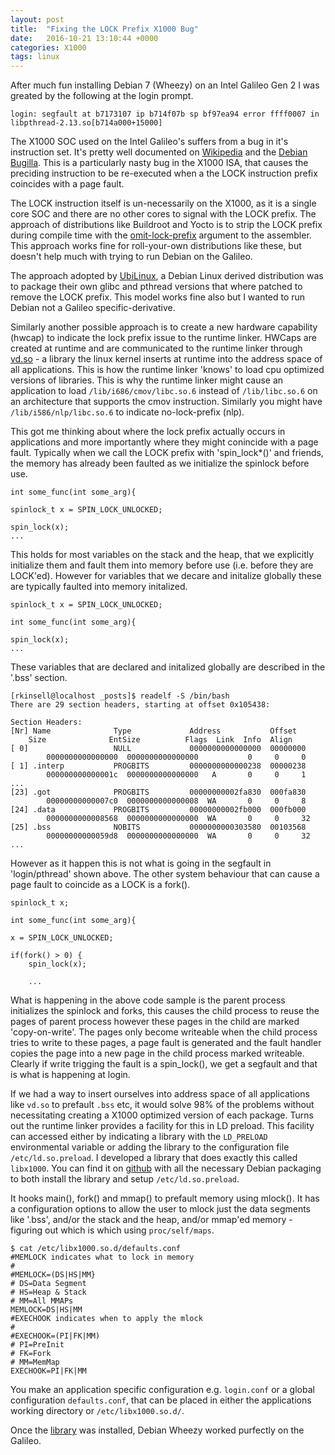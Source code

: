 ```yaml
---
layout: post
title:  "Fixing the LOCK Prefix X1000 Bug"
date:   2016-10-21 13:10:44 +0000
categories: X1000
tags: linux
---
```

After much fun installing Debian 7 (Wheezy) on an Intel Galileo Gen 2 I was greated by the following at the login prompt. 

	login: segfault at b7173107 ip b714f07b sp bf97ea94 error ffff0007 in libpthread-2.13.so[b714a000+15000]

The X1000 SOC used on the Intel Galileo's suffers from a bug in it's instruction set. It's pretty well documented on [Wikipedia](https://en.wikipedia.org/wiki/Intel_Quark#Segfault_bug) and the [Debian Bugilla](https://bugs.debian.org/cgi-bin/bugreport.cgi?bug=738575). This is a particularly nasty bug in the X1000 ISA, that causes the preciding instruction to be re-executed when a the LOCK instruction prefix coincides with a page fault. 

The LOCK instruction itself is un-necessarily on the X1000, as it is a single core SOC and there are no other cores to signal with the LOCK prefix. The approach of distributions like Buildroot and Yocto is to strip the LOCK prefix during compile time with the [omit-lock-prefix](https://sourceware.org/ml/binutils/2014-08/msg00043.html) argument to the assembler. This approach works fine for roll-your-own distributions like these, but doesn't help much with trying to run Debian on the Galileo. 

The approach adopted by [UbiLinux](https://solutionsdirectory.intel.com/solutions-directory/ubilinux-debian-linux-intel%C2%AE-edison-and-intel%C2%AE-galileo-platforms), a Debian Linux derived distribution was to package their own glibc and pthread versions that where patched to remove the LOCK prefix. This model works fine also but I wanted to run Debian not a Galileo specific-derivative. 

Similarly another possible approach is to create a new hardware capability (hwcap) to indicate the lock prefix issue to the runtime linker. HWCaps are created at runtime and are communicated to the runtime linker through [vd.so](http://man7.org/linux/man-pages/man7/vdso.7.html) - a library the linux kernel inserts at runtime into the address space of all applications. This is how the runtime linker 'knows' to load cpu optimized versions of libraries. This is why the runtime linker might cause an application to load `/lib/i686/cmov/libc.so.6` instead of `/lib/libc.so.6` on an architecture that supports the cmov instruction. Similarly you might have `/lib/i586/nlp/libc.so.6` to indicate no-lock-prefix (nlp).  

This got me thinking about where the lock prefix actually occurs in applications and more importantly where they might conincide with a page fault. Typically when we call the LOCK prefix with 'spin_lock*()' and friends, the memory has already been faulted as we initialize the spinlock before use. 

	int some_func(int some_arg){

	spinlock_t x = SPIN_LOCK_UNLOCKED;

	spin_lock(x);
	...

This holds for most variables on the stack and the heap, that we explicitly initialize them and fault them into memory before use (i.e. before they are LOCK'ed). However for variables that we decare and initalize globally these are typically faulted into memory initalized.

	spinlock_t x = SPIN_LOCK_UNLOCKED;

	int some_func(int some_arg){

	spin_lock(x);
	...

These variables that are declared and initalized globally are described in the '.bss' section.

	[rkinsell@localhost _posts]$ readelf -S /bin/bash
	There are 29 section headers, starting at offset 0x105438:

	Section Headers:
	[Nr] Name              Type             Address           Offset
	  	Size              EntSize          Flags  Link  Info  Align
	[ 0]                   NULL             0000000000000000  00000000
       		0000000000000000  0000000000000000           0     0     0
	[ 1] .interp           PROGBITS         0000000000000238  00000238
       		000000000000001c  0000000000000000   A       0     0     1
	...
	[23] .got              PROGBITS         00000000002fa830  000fa830
       		00000000000007c0  0000000000000008  WA       0     0     8
	[24] .data             PROGBITS         00000000002fb000  000fb000
       		0000000000008568  0000000000000000  WA       0     0     32
	[25] .bss              NOBITS           0000000000303580  00103568
       		00000000000059d8  0000000000000000  WA       0     0     32
	...

However as it happen this is not what is going in the segfault in 'login/pthread' shown above. The other system behaviour that can cause a page fault to coincide as a LOCK is a fork(). 

	spinlock_t x;

	int some_func(int some_arg){

	x = SPIN_LOCK_UNLOCKED;

	if(fork() > 0) {
		spin_lock(x);

        ...

What is happening in the above code sample is the parent process initializes the spinlock and forks, this causes the child process to reuse the pages of parent process however these pages in the child are marked 'copy-on-write'. The pages only become writeable when the child process tries to write to these pages, a page fault is generated and the fault handler copies the page into a new page in the child process marked writeable. Clearly if write trigging the fault is a spin_lock(), we get a segfault and that is what is happening at login. 

If we had a way to insert ourselves into address space of all applications like `vd.so` to prefault `.bss` etc, it would solve 98% of the problems without necessitating creating a X1000 optimized version of each package. Turns out the runtime linker provides a facility for this in LD preload. This facility can accessed either by indicating a library with the `LD_PRELOAD` environmental variable or adding the library to the configuration file `/etc/ld.so.preload`. I developed a library that does exactly this called `libx1000`. You can find it on [github](https://github.com/mdr78/libx1000) with all the necessary Debian packaging to both install the library and setup `/etc/ld.so.preload`. 

It hooks main(), fork() and mmap() to prefault memory using mlock(). It has a configuration options to allow the user to mlock just the data segments like '.bss', and/or the stack and the heap, and/or mmap'ed memory - figuring out which is which using `proc/self/maps`.

	$ cat /etc/libx1000.so.d/defaults.conf
	#MEMLOCK indicates what to lock in memory
	#
	#MEMLOCK=(DS|HS|MM}
	# DS=Data Segment
	# HS=Heap & Stack
	# MM=All MMAPs
	MEMLOCK=DS|HS|MM
	#EXECHOOK indicates when to apply the mlock
	#
	#EXECHOOK=(PI|FK|MM)
	# PI=PreInit
	# FK=Fork
	# MM=MemMap
	EXECHOOK=PI|FK|MM

You make an application specific configuration e.g. `login.conf` or a global configuration `defaults.conf`, that can be placed in either the applications working directory or `/etc/libx1000.so.d/`. 

Once the [library](https://github.com/mdr78/libx1000) was installed, Debian Wheezy worked purfectly on the Galileo. 
